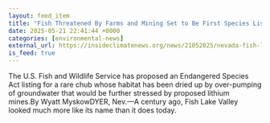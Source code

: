 ```yaml
---
layout: feed_item
title: "Fish Threatened By Farms and Mining Set to Be First Species Listed As Endangered in Second Trump Term"
date: 2025-05-21 22:41:44 +0000
categories: [environmental-news]
external_url: https://insideclimatenews.org/news/21052025/nevada-fish-lake-valley-tui-chub-threatened/
is_feed: true
---
```


The U.S. Fish and Wildlife Service has proposed an Endangered Species Act listing for a rare chub whose habitat has been dried up by over-pumping of groundwater that would be further stressed by proposed lithium mines.By Wyatt MyskowDYER, Nev.—A century ago, Fish Lake Valley looked much more like its name than it does today.&nbsp;
